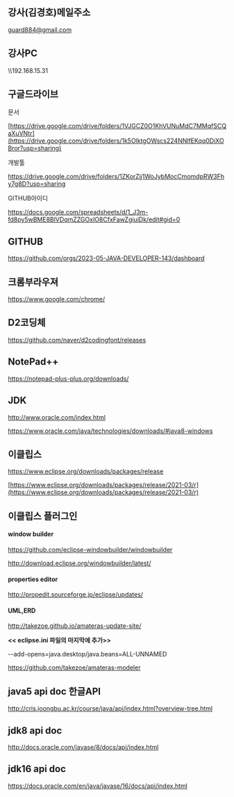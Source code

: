 ## 강사(김경호)메일주소
guard884@gmail.com

## 강사PC
 \\\192.168.15.31

## 구글드라이브

문서

[https://drive.google.com/drive/folders/1VJGCZ0O1KhVUNuMdC7MMqfSCQaXuVNtr](https://drive.google.com/drive/folders/1k5OlktgOWscs224NNlfEKqq0DiXOBror?usp=sharing)

개발툴

https://drive.google.com/drive/folders/1ZKorZjj1WoJybMocCmomdpRW3Fhy7g8D?usp=sharing

GITHUB아이디 

https://docs.google.com/spreadsheets/d/1_J3m-fd8py5wBME8BlVDqmZZGOxIO8CfxFawZgiuiDk/edit#gid=0



## GITHUB 


https://github.com/orgs/2023-05-JAVA-DEVELOPER-143/dashboard



## 크롬부라우져
https://www.google.com/chrome/


 

## D2코딩체
https://github.com/naver/d2codingfont/releases

## NotePad++
https://notepad-plus-plus.org/downloads/


## JDK
http://www.oracle.com/index.html

https://www.oracle.com/java/technologies/downloads/#java8-windows

## 이클립스
https://www.eclipse.org/downloads/packages/release

[https://www.eclipse.org/downloads/packages/release/2021-03/r](https://www.eclipse.org/downloads/packages/release/2021-03/r)


## 이클립스 플러그인
 #### window builder

https://github.com/eclipse-windowbuilder/windowbuilder

http://download.eclipse.org/windowbuilder/latest/


 

 
 #### properties editor
 http://propedit.sourceforge.jp/eclipse/updates/

 #### UML,ERD
 http://takezoe.github.io/amateras-update-site/

 <b><< eclipse.ini 파일의 마지막에 추가>></b>
 
 --add-opens=java.desktop/java.beans=ALL-UNNAMED
 

 
 https://github.com/takezoe/amateras-modeler

## java5 api doc 한글API
http://cris.joongbu.ac.kr/course/java/api/index.html?overview-tree.html

## jdk8  api doc
http://docs.oracle.com/javase/8/docs/api/index.html     

## jdk16 api doc
https://docs.oracle.com/en/java/javase/16/docs/api/index.html 
